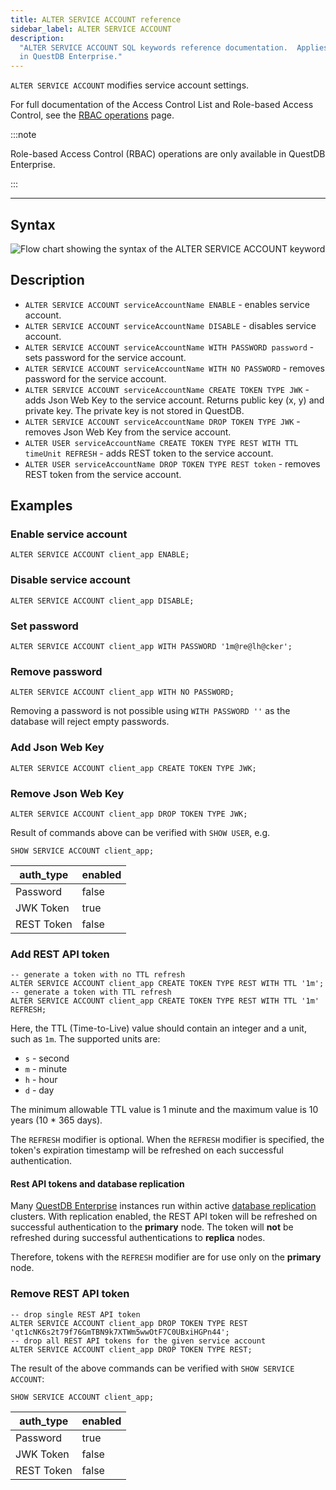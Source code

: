 ```yaml
---
title: ALTER SERVICE ACCOUNT reference
sidebar_label: ALTER SERVICE ACCOUNT
description:
  "ALTER SERVICE ACCOUNT SQL keywords reference documentation.  Applies to RBAC
  in QuestDB Enterprise."
---
```


`ALTER SERVICE ACCOUNT` modifies service account settings.

For full documentation of the Access Control List and Role-based Access Control,
see the [RBAC operations](/docs/operations/rbac) page.

:::note

Role-based Access Control (RBAC) operations are only available in QuestDB
Enterprise.

:::

---

## Syntax

![Flow chart showing the syntax of the ALTER SERVICE ACCOUNT keyword](/img/docs/diagrams/alterServiceAccount.svg)

## Description

- `ALTER SERVICE ACCOUNT serviceAccountName ENABLE` - enables service account.
- `ALTER SERVICE ACCOUNT serviceAccountName DISABLE` - disables service account.
- `ALTER SERVICE ACCOUNT serviceAccountName WITH PASSWORD password` - sets
  password for the service account.
- `ALTER SERVICE ACCOUNT serviceAccountName WITH NO PASSWORD` - removes password
  for the service account.
- `ALTER SERVICE ACCOUNT serviceAccountName CREATE TOKEN TYPE JWK` - adds Json
  Web Key to the service account. Returns public key (x, y) and private key. The
  private key is not stored in QuestDB.
- `ALTER SERVICE ACCOUNT serviceAccountName DROP TOKEN TYPE JWK` - removes Json
  Web Key from the service account.
- `ALTER USER serviceAccountName CREATE TOKEN TYPE REST WITH TTL timeUnit REFRESH` -
  adds REST token to the service account.
- `ALTER USER serviceAccountName DROP TOKEN TYPE REST token` - removes REST
  token from the service account.

## Examples

### Enable service account

```questdb-sql
ALTER SERVICE ACCOUNT client_app ENABLE;
```

### Disable service account

```questdb-sql
ALTER SERVICE ACCOUNT client_app DISABLE;
```

### Set password

```questdb-sql
ALTER SERVICE ACCOUNT client_app WITH PASSWORD '1m@re@lh@cker';
```

### Remove password

```questdb-sql
ALTER SERVICE ACCOUNT client_app WITH NO PASSWORD;
```

Removing a password is not possible using `WITH PASSWORD ''` as the database
will reject empty passwords.

### Add Json Web Key

```questdb-sql
ALTER SERVICE ACCOUNT client_app CREATE TOKEN TYPE JWK;
```

### Remove Json Web Key

```questdb-sql
ALTER SERVICE ACCOUNT client_app DROP TOKEN TYPE JWK;
```

Result of commands above can be verified with `SHOW USER`, e.g.

```questdb-sql
SHOW SERVICE ACCOUNT client_app;
```

| auth_type  | enabled |
| ---------- | ------- |
| Password   | false   |
| JWK Token  | true    |
| REST Token | false   |

### Add REST API token

```questdb-sql
-- generate a token with no TTL refresh
ALTER SERVICE ACCOUNT client_app CREATE TOKEN TYPE REST WITH TTL '1m';
-- generate a token with TTL refresh
ALTER SERVICE ACCOUNT client_app CREATE TOKEN TYPE REST WITH TTL '1m' REFRESH;
```

Here, the TTL (Time-to-Live) value should contain an integer and a unit, such as
`1m`. The supported units are:

- `s` - second
- `m` - minute
- `h` - hour
- `d` - day

The minimum allowable TTL value is 1 minute and the maximum value is 10 years
(10 \* 365 days).

The `REFRESH` modifier is optional. When the `REFRESH` modifier is specified,
the token's expiration timestamp will be refreshed on each successful
authentication.

#### Rest API tokens and database replication

Many [QuestDB Enterprise](/enterprise/) instances run within active
[database replication](/docs/operations/replication/) clusters. With replication
enabled, the REST API token will be refreshed on successful authentication to
the **primary** node. The token will **not** be refreshed during successful
authentications to **replica** nodes.

Therefore, tokens with the `REFRESH` modifier are for use only on the
**primary** node.

### Remove REST API token

```questdb-sql
-- drop single REST API token
ALTER SERVICE ACCOUNT client_app DROP TOKEN TYPE REST 'qt1cNK6s2t79f76GmTBN9k7XTWm5wwOtF7C0UBxiHGPn44';
-- drop all REST API tokens for the given service account
ALTER SERVICE ACCOUNT client_app DROP TOKEN TYPE REST;
```

The result of the above commands can be verified with `SHOW SERVICE ACCOUNT`:

```questdb-sql
SHOW SERVICE ACCOUNT client_app;
```

| auth_type  | enabled |
| ---------- | ------- |
| Password   | true    |
| JWK Token  | false   |
| REST Token | false   |
